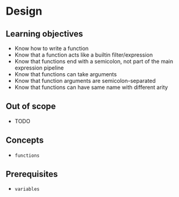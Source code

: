 # Design

## Learning objectives

- Know how to write a function
- Know that a function acts like a builtin filter/expression
- Know that functions end with a semicolon, not part of the main expression pipeline
- Know that functions can take arguments
- Know that function arguments are semicolon-separated
- Know that functions can have same name with different arity

## Out of scope

- TODO

## Concepts

- `functions`

## Prerequisites

- `variables`
